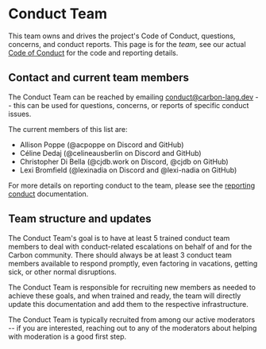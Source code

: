 # Conduct Team

<!--
Part of the Carbon Language project, under the Apache License v2.0 with LLVM
Exceptions. See /LICENSE for license information.
SPDX-License-Identifier: Apache-2.0 WITH LLVM-exception
-->

This team owns and drives the project's Code of Conduct, questions, concerns,
and conduct reports. This page is for the _team_, see our actual
[Code of Conduct](/CODE_OF_CONDUCT.md) for the code and reporting details.

## Contact and current team members

The Conduct Team can be reached by emailing conduct@carbon-lang.dev -- this can
be used for questions, concerns, or reports of specific conduct issues.

The current members of this list are:

-   Allison Poppe (@acpoppe on Discord and GitHub)
-   Céline Dedaj (@celineausberlin on Discord and GitHub)
-   Christopher Di Bella (@cjdb.work on Discord, @cjdb on GitHub)
-   Lexi Bromfield (@lexinadia on Discord and @lexi-nadia on GitHub)

For more details on reporting conduct to the team, please see the
[reporting conduct](/CODE_OF_CONDUCT.md#reporting-conduct) documentation.

## Team structure and updates

The Conduct Team's goal is to have at least 5 trained conduct team members to
deal with conduct-related escalations on behalf of and for the Carbon community.
There should always be at least 3 conduct team members available to respond
promptly, even factoring in vacations, getting sick, or other normal
disruptions.

The Conduct Team is responsible for recruiting new members as needed to achieve
these goals, and when trained and ready, the team will directly update this
documentation and add them to the respective infrastructure.

The Conduct Team is typically recruited from among our active moderators -- if
you are interested, reaching out to any of the moderators about helping with
moderation is a good first step.
